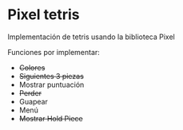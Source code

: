 # Pixel tetris
Implementación de tetris usando la biblioteca Pixel

Funciones por implementar:

- ~~Colores~~
- ~~Siguientes 3 piezas~~
- Mostrar puntuación
- ~~Perder~~
- Guapear
- Menú
- ~~Mostrar Hold Piece~~
